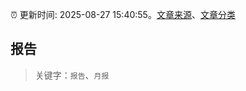 :alarm_clock: 更新时间: 2025-08-27 15:40:55。[文章来源](/README.md)、[文章分类](/TAGS.md)

## 报告


> 关键字：`报告`、`月报`



